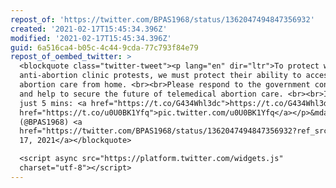 ```yaml
---
repost_of: 'https://twitter.com/BPAS1968/status/1362047494847356932'
created: '2021-02-17T15:45:34.396Z'
modified: '2021-02-17T15:45:34.396Z'
guid: 6a516ca4-b05c-4c44-9cda-77c793f84e79
repost_of_oembed_twitter: >
  <blockquote class="twitter-tweet"><p lang="en" dir="ltr">To protect women from
  anti-abortion clinic protests, we must protect their ability to access
  abortion care from home. <br><br>Please respond to the government consultation
  and help to secure the future of telemedical abortion care. <br><br>It takes
  just 5 mins: <a href="https://t.co/G434Whl3dc">https://t.co/G434Whl3dc</a> <a
  href="https://t.co/u0U0BK1Yfq">pic.twitter.com/u0U0BK1Yfq</a></p>&mdash; BPAS
  (@BPAS1968) <a
  href="https://twitter.com/BPAS1968/status/1362047494847356932?ref_src=twsrc%5Etfw">February
  17, 2021</a></blockquote>

  <script async src="https://platform.twitter.com/widgets.js"
  charset="utf-8"></script>
---
```

 
